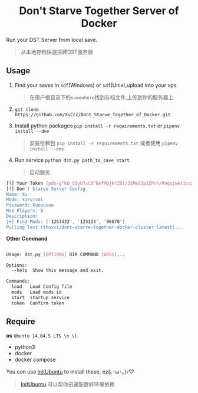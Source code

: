 <h1 align="center">Don't Starve Together Server of Docker</h1>

Run your DST Server from local save.
> 从本地存档快速搭建DST服务器

## Usage

1. Find your saves in `sdf`(Windows) or `sdf`(Unix),upload into your vps.

   > 在用户根目录下的`somewhere`找到存档文件,上传到你的服务器上

2. `git clone https://github.com/XuCcc/Dont_Starve_Together_of_Docker.git`

3. Install python packages `pip install -r requirements.txt` or `pipenv install --dev`

   > 安装依赖包 `pip install -r requirements.txt` 或者使用 `pipenv install --dev`

4. Run service `python dst.py path_to_save start`

   > 启动服务

```bash
[?] Your Token [pds-g^KU_SIyU7xC8^BefMQjkrZ8l/3SMeS3pIZPnh/R9qujwAt1cqXjuZoaQ=] is right? [Y/n]:
[!] Don't Starve Server Config
Name: Xu
Mode: survival
Password: Xuuuuuuu
Max Players: 8
Description: 
[+] Find Mods: ['1253432', '123123', '96678']
Pulling Test (thoxvi/dont-starve-together-docker-cluster:latest)...
```

**Other Command**

```bash

Usage: dst.py [OPTIONS] DIR COMMAND [ARGS]...

Options:
  --help  Show this message and exit.

Commands:
  load   Load Config file
  mods   Load mods id			
  start  startup service
  token  Confirm token
```

## Require

**os** `Ubuntu 14.04.5 LTS \n \l`

- python3
- docker
- docker compose

You can use [InitUbuntu](https://github.com/XuCcc/InitUbuntu) to install these, ez(｡･ω･｡)ﾉ♡

> [InitUbuntu](https://github.com/XuCcc/InitUbuntu) 可以帮你迅速配置好环境依赖
